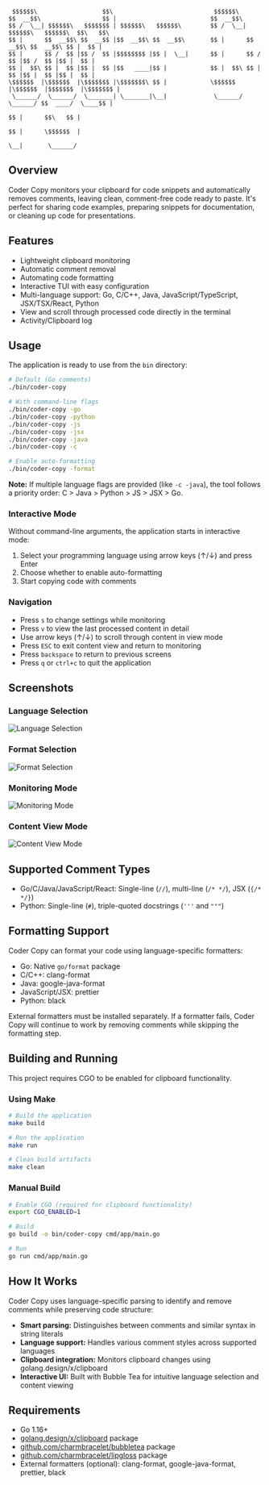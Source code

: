 ```
 $$$$$$\                  $$\                            $$$$$$\                                
$$  __$$\                 $$ |                          $$  __$$\                               
$$ /  \__| $$$$$$\   $$$$$$$ | $$$$$$\   $$$$$$\        $$ /  \__| $$$$$$\   $$$$$$\  $$\   $$\ 
$$ |      $$  __$$\ $$  __$$ |$$  __$$\ $$  __$$\       $$ |      $$  __$$\ $$  __$$\ $$ |  $$ |
$$ |      $$ /  $$ |$$ /  $$ |$$$$$$$$ |$$ |  \__|      $$ |      $$ /  $$ |$$ /  $$ |$$ |  $$ |
$$ |  $$\ $$ |  $$ |$$ |  $$ |$$   ____|$$ |            $$ |  $$\ $$ |  $$ |$$ |  $$ |$$ |  $$ |
\$$$$$$  |\$$$$$$  |\$$$$$$$ |\$$$$$$$\ $$ |            \$$$$$$  |\$$$$$$  |$$$$$$$  |\$$$$$$$ |
 \______/  \______/  \_______| \_______|\__|             \______/  \______/ $$  ____/  \____$$ |
                                                                            $$ |      $$\   $$ |
                                                                            $$ |      \$$$$$$  |
                                                                            \__|       \______/ 
```
## Overview

Coder Copy monitors your clipboard for code snippets and automatically removes comments, leaving clean, comment-free code ready to paste. It's perfect for sharing code examples, preparing snippets for documentation, or cleaning up code for presentations.

## Features

- Lightweight clipboard monitoring
- Automatic comment removal
- Automating code formatting
- Interactive TUI with easy configuration
- Multi-language support: Go, C/C++, Java, JavaScript/TypeScript, JSX/TSX/React, Python
- View and scroll through processed code directly in the terminal
- Activity/Clipboard log

## Usage

The application is ready to use from the `bin` directory:

```bash
# Default (Go comments)
./bin/coder-copy

# With command-line flags
./bin/coder-copy -go
./bin/coder-copy -python
./bin/coder-copy -js
./bin/coder-copy -jsx
./bin/coder-copy -java
./bin/coder-copy -c

# Enable auto-formatting
./bin/coder-copy -format
````

**Note:** If multiple language flags are provided (like `-c -java`), the tool follows a priority order: C > Java > Python > JS > JSX > Go.

### Interactive Mode

Without command-line arguments, the application starts in interactive mode:

1. Select your programming language using arrow keys (↑/↓) and press Enter
2. Choose whether to enable auto-formatting
3. Start copying code with comments

### Navigation

- Press `s` to change settings while monitoring
- Press `v` to view the last processed content in detail
- Use arrow keys (↑/↓) to scroll through content in view mode
- Press `ESC` to exit content view and return to monitoring
- Press `backspace` to return to previous screens
- Press `q` or `ctrl+c` to quit the application

## Screenshots

### Language Selection
![Language Selection](screenshots/language-selection.png)

### Format Selection
![Format Selection](screenshots/format-selection.png)

### Monitoring Mode
![Monitoring Mode](screenshots/monitoring-mode.png)

### Content View Mode
![Content View Mode](screenshots/content-view-mode.png)

## Supported Comment Types

- Go/C/Java/JavaScript/React: Single-line (`//`), multi-line (`/* */`), JSX (`{/* */}`)
- Python: Single-line (`#`), triple-quoted docstrings (`'''` and `"""`)

## Formatting Support

Coder Copy can format your code using language-specific formatters:

- Go: Native `go/format` package
- C/C++: clang-format
- Java: google-java-format
- JavaScript/JSX: prettier
- Python: black

External formatters must be installed separately. If a formatter fails, Coder Copy will continue to work by removing comments while skipping the formatting step.

## Building and Running

This project requires CGO to be enabled for clipboard functionality.

### Using Make

```bash
# Build the application
make build

# Run the application
make run

# Clean build artifacts
make clean
```

### Manual Build

```bash
# Enable CGO (required for clipboard functionality)
export CGO_ENABLED=1

# Build
go build -o bin/coder-copy cmd/app/main.go

# Run
go run cmd/app/main.go
```

## How It Works

Coder Copy uses language-specific parsing to identify and remove comments while preserving code structure:

- **Smart parsing:** Distinguishes between comments and similar syntax in string literals
- **Language support:** Handles various comment styles across supported languages
- **Clipboard integration:** Monitors clipboard changes using golang.design/x/clipboard
- **Interactive UI:** Built with Bubble Tea for intuitive language selection and content viewing

## Requirements

- Go 1.16+
- [golang.design/x/clipboard](https://pkg.go.dev/golang.design/x/clipboard) package
- [github.com/charmbracelet/bubbletea](https://github.com/charmbracelet/bubbletea) package
- [github.com/charmbracelet/lipgloss](https://github.com/charmbracelet/lipgloss) package
- External formatters (optional): clang-format, google-java-format, prettier, black
